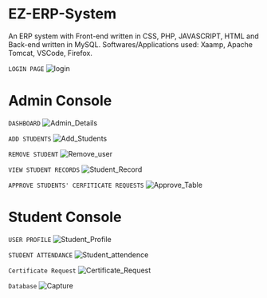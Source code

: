# EZ-ERP-System

An ERP system with Front-end written in CSS, PHP, JAVASCRIPT, HTML and Back-end written in MySQL.
Softwares/Applications used: Xaamp, Apache Tomcat, VSCode, Firefox.

`LOGIN PAGE`
![login](https://user-images.githubusercontent.com/89660121/143698934-0b37839d-28d9-4fb2-865c-723ca66aeacd.png)

# Admin Console

`DASHBOARD`
![Admin_Details](https://user-images.githubusercontent.com/89660121/143699578-05c7b35b-cfed-4788-b218-0ea3b2f1d6d1.PNG)

`ADD STUDENTS`
![Add_Students](https://user-images.githubusercontent.com/89660121/143702600-4eef136d-b366-4dec-8fff-6ac2e9b9d7df.PNG)

`REMOVE STUDENT`
![Remove_user](https://user-images.githubusercontent.com/81910954/144183771-9cfd94d4-1d90-4365-8239-b360546b24c3.PNG)

`VIEW STUDENT RECORDS`
![Student_Record](https://user-images.githubusercontent.com/81910954/144186147-3ede4e9f-200d-4b1c-b25f-935cb13d747c.PNG)

`APPROVE STUDENTS' CERFITICATE REQUESTS`
![Approve_Table](https://user-images.githubusercontent.com/81910954/144183693-3e2c117e-e232-452e-9d07-c02c9cb89594.PNG)

# Student Console

`USER PROFILE`
![Student_Profile](https://user-images.githubusercontent.com/81910954/144186959-ebd1ab75-db6d-45a0-bcf1-41aa3d19b9e7.PNG)

`STUDENT ATTENDANCE`
![Student_attendence](https://user-images.githubusercontent.com/81910954/144186480-fb2ca121-be50-4b73-8cd7-59ee4d37cac1.PNG)

`Certificate Request`
![Certificate_Request](https://user-images.githubusercontent.com/89660121/143702810-2f8047bb-2811-40a1-8549-5367961a2710.PNG)

`Database`
![Capture](https://user-images.githubusercontent.com/89660121/143703045-deff2c7f-7cc1-48ea-b38e-57e4089755a5.PNG)
